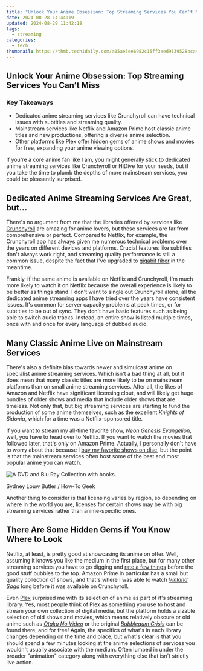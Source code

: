 ```yaml
---
title: "Unlock Your Anime Obsession: Top Streaming Services You Can’t Miss"
date: 2024-08-28 14:44:19
updated: 2024-08-29 11:42:18
tags:
  - streaming
categories:
  - tech
thumbnail: https://thmb.techidaily.com/a05ae5ee6982c15ff3eed9139528bca4d5df10563908a6200578c04353f69c36.jpg
---
```


## Unlock Your Anime Obsession: Top Streaming Services You Can’t Miss

### Key Takeaways

* Dedicated anime streaming services like Crunchyroll can have technical issues with subtitles and streaming quality.
* Mainstream services like Netflix and Amazon Prime host classic anime titles and new productions, offering a diverse anime selection.
* Other platforms like Plex offer hidden gems of anime shows and movies for free, expanding your anime viewing options.

 If you're a core anime fan like I am, you might generally stick to dedicated anime streaming services like Crunchyroll or HiDive for your needs, but if you take the time to plumb the depths of more mainstream services, you could be pleasantly surprised.

##  Dedicated Anime Streaming Services Are Great, but…

 There's no argument from me that the libraries offered by services like [Crunchyroll](https://fix-guide.techidaily.com/how-to-resolve-samsung-galaxy-s23-fe-screen-not-working-drfone-by-drfone-fix-android-problems-fix-android-problems/) are amazing for anime lovers, but these services are far from comprehensive or perfect. Compared to Netflix, for example, the Crunchyroll app has always given me numerous technical problems over the years on different devices and platforms. Crucial features like subtitles don't always work right, and streaming quality performance is still a common issue, despite the fact that I've upgraded to [gigabit fiber](https://facebook-video-footage.techidaily.com/new-expert-tips-activating-or-deactivating-youtube-comments-for-2024/) in the meantime.

 Frankly, if the same anime is available on Netflix and Crunchyroll, I'm much more likely to watch it on Netflix because the overall experience is likely to be better as things stand. I don't want to single out Crunchyroll alone, all the dedicated anime streaming apps I have tried over the years have consistent issues. It's common for server capacity problems at peak times, or for subtitles to be out of sync. They don't have basic features such as being able to switch audio tracks. Instead, an entire show is listed multiple times, once with and once for every language of dubbed audio.

##  Many Classic Anime Live on Mainstream Services

 There's also a definite bias towards newer and simulcast anime on specialist anime streaming services. Which isn't a bad thing at all, but it does mean that many classic titles are more likely to be on mainstream platforms than on small anime streaming services. After all, the likes of Amazon and Netflix have significant licensing clout, and will likely get huge bundles of older shows and media that include older shows that are timeless. Not only that, but big streaming services are starting to fund the production of some anime themselves, such as the excellent _Knights of Sidonia_, which for a time was a Netflix-sponsored title.

 If you want to stream my all-time favorite show, [_Neon Genesis Evangelion_](https://www.netflix.com/title/81033445), well, you have to head over to Netflix. If you want to watch the movies that followed later, that's only on Amazon Prime. Actually, I personally don't have to worry about that because I [buy my favorite shows on disc](https://android-frp.techidaily.com/in-2024-how-to-bypass-google-frp-lock-from-nokia-105-classic-devices-by-drfone-android/), but the point is that the mainstream services often host some of the best and most popular anime you can watch.

![A DVD and Blu Ray Collection with books.](https://static1.howtogeekimages.com/wordpress/wp-content/uploads/2024/05/dvd-and-blu-ray-collection.jpeg) 

Sydney Louw Butler / How-To Geek

 Another thing to consider is that licensing varies by region, so depending on where in the world you are, licenses for certain shows may be with big streaming services rather than anime-specific ones.

##  There Are Some Hidden Gems if You Know Where to Look

 Netflix, at least, is pretty good at showcasing its anime on offer. Well, assuming it knows you like the medium in the first place, but for many other streaming services you have to go digging and [rate a few things](https://review-topics.techidaily.com/how-to-upgrade-iphone-12-pro-max-without-data-loss-drfone-by-drfone-ios-system-repair-ios-system-repair/) before the good stuff bubbles to the top. Amazon Prime in particular has a small but quality collection of shows, and that's where I was able to watch _[Vinland Saga](https://www.primevideo.com/dp/0KZZMVWXOPBPBL42B30AJONKUT)_ long before it was available on Crunchyroll.

 Even [Plex](https://network-issues.techidaily.com/instantly-eradicate-playback-problems/) surprised me with its selection of anime as part of it's streaming library. Yes, most people think of Plex as something you use to host and stream your own collection of digital media, but the platform holds a sizable selection of old shows and movies, which means relatively obscure or old anime such as _[Otaku No Video](https://watch.plex.tv/movie/otaku-no-video)_ or the original _[Bubblegum Crisis](https://watch.plex.tv/show/bubblegum-crisis)_ can be found there, and for free! Again, the specifics of what's in each library changes depending on the time and place, but what's clear is that you should spend a few minutes looking at the anime selections of services you wouldn't usually associate with the medium. Often lumped in under the broader "animation" category along with everything else that isn't strictly live action.

<ins class="adsbygoogle"
     style="display:block"
     data-ad-format="autorelaxed"
     data-ad-client="ca-pub-7571918770474297"
     data-ad-slot="1223367746"></ins>



<ins class="adsbygoogle"
     style="display:block"
     data-ad-client="ca-pub-7571918770474297"
     data-ad-slot="8358498916"
     data-ad-format="auto"
     data-full-width-responsive="true"></ins>
